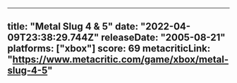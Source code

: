 
---
title: "Metal Slug 4 & 5"
date: "2022-04-09T23:38:29.744Z"
releaseDate: "2005-08-21"
platforms: ["xbox"]
score: 69
metacriticLink: "https://www.metacritic.com/game/xbox/metal-slug-4-5"
---

